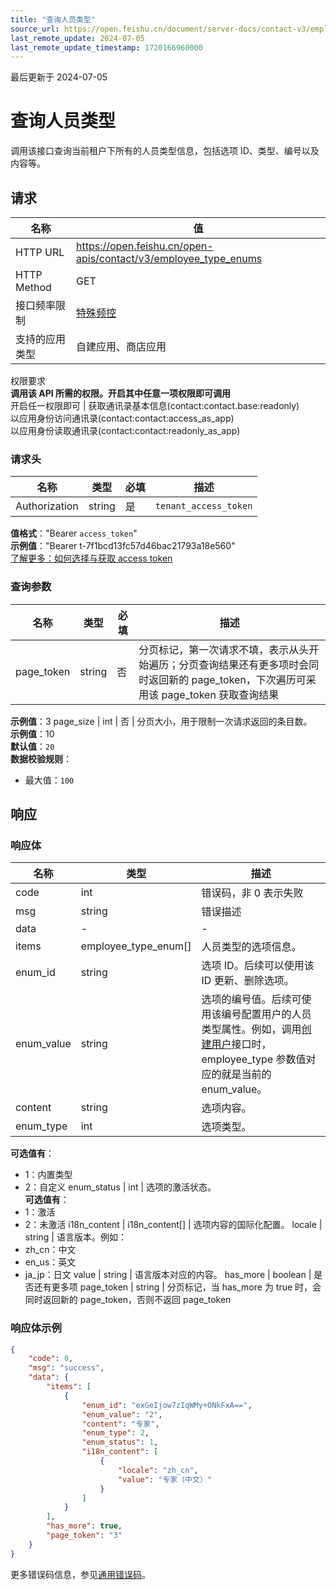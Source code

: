 ```yaml
---
title: "查询人员类型"
source_url: https://open.feishu.cn/document/server-docs/contact-v3/employee_type_enum/list
last_remote_update: 2024-07-05
last_remote_update_timestamp: 1720166960000
---
```

最后更新于 2024-07-05

# 查询人员类型

调用该接口查询当前租户下所有的人员类型信息，包括选项 ID、类型、编号以及内容等。

## 请求
名称 | 值
---|---
HTTP URL | https://open.feishu.cn/open-apis/contact/v3/employee_type_enums
HTTP Method | GET
接口频率限制 | [特殊频控](https://open.feishu.cn/document/ukTMukTMukTM/uUzN04SN3QjL1cDN)
支持的应用类型 | 自建应用、商店应用
权限要求  
            **调用该 API 所需的权限。开启其中任意一项权限即可调用**  
            开启任一权限即可 | 获取通讯录基本信息(contact:contact.base:readonly)  
            以应用身份访问通讯录(contact:contact:access_as_app)  
            以应用身份读取通讯录(contact:contact:readonly_as_app)

### 请求头

名称 | 类型 | 必填 | 描述
--- | --- | --- | ---
Authorization | string | 是 | `tenant_access_token`  
**值格式**："Bearer `access_token`"  
**示例值**："Bearer t-7f1bcd13fc57d46bac21793a18e560"  
[了解更多：如何选择与获取 access token](https://open.feishu.cn/document/uAjLw4CM/ugTN1YjL4UTN24CO1UjN/trouble-shooting/how-to-choose-which-type-of-token-to-use)

### 查询参数

名称 | 类型 | 必填 | 描述
--- | --- | --- | ---
page_token | string | 否 | 分页标记，第一次请求不填，表示从头开始遍历；分页查询结果还有更多项时会同时返回新的 page_token，下次遍历可采用该 page_token 获取查询结果  
**示例值**：3
page_size | int | 否 | 分页大小，用于限制一次请求返回的条目数。  
**示例值**：10  
**默认值**：`20`  
**数据校验规则**：  
- 最大值：`100`

## 响应

### 响应体

名称 | 类型 | 描述
--- | --- | ---
code | int | 错误码，非 0 表示失败
msg | string | 错误描述
data | \- | \-
items | employee_type_enum\[\] | 人员类型的选项信息。
enum_id | string | 选项 ID。后续可以使用该 ID 更新、删除选项。
enum_value | string | 选项的编号值。后续可使用该编号配置用户的人员类型属性。例如，调用[创建用户](https://open.feishu.cn/document/uAjLw4CM/ukTMukTMukTM/reference/contact-v3/user/create)接口时，employee_type 参数值对应的就是当前的 enum_value。
content | string | 选项内容。
enum_type | int | 选项类型。  
**可选值有**：  
- 1：内置类型  
- 2：自定义
enum_status | int | 选项的激活状态。  
**可选值有**：  
- 1：激活  
- 2：未激活
i18n_content | i18n_content\[\] | 选项内容的国际化配置。
locale | string | 语言版本。例如：  
- zh_cn：中文  
- en_us：英文  
- ja_jp：日文
value | string | 语言版本对应的内容。
has_more | boolean | 是否还有更多项
page_token | string | 分页标记，当 has_more 为 true 时，会同时返回新的 page_token，否则不返回 page_token

### 响应体示例
```json
{
    "code": 0,
    "msg": "success",
    "data": {
        "items": [
            {
                "enum_id": "exGeIjow7zIqWMy+ONkFxA==",
                "enum_value": "2",
                "content": "专家",
                "enum_type": 2,
                "enum_status": 1,
                "i18n_content": [
                    {
                        "locale": "zh_cn",
                        "value": "专家（中文）"
                    }
                ]
            }
        ],
        "has_more": true,
        "page_token": "3"
    }
}
```

更多错误码信息，参见[通用错误码](https://open.feishu.cn/document/ukTMukTMukTM/ugjM14COyUjL4ITN)。
